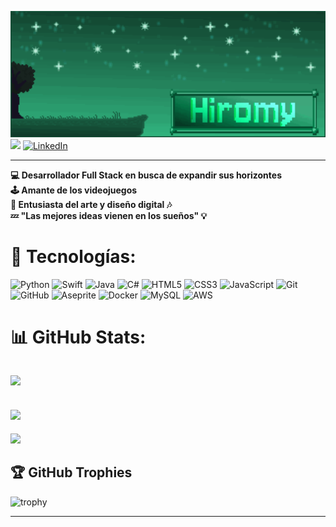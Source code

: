 <img src= "src/Banner.gif" style= "width: 100vw"></img> <br>
[![](https://visitcount.itsvg.in/api?id=Hiromy24&icon=3&color=3)](https://visitcount.itsvg.in)
[![LinkedIn](https://img.shields.io/badge/LinkedIn-%230077B5.svg?logo=linkedin&logoColor=white)](https://linkedin.com/in/henry-illescas)

---
 __💻 Desarrollador Full Stack en busca de expandir sus horizontes<br>__
 __🕹️ Amante de los videojuegos <br>__
 __🎨 Entusiasta del arte y diseño digital 🎶<br>__
 __💤 "Las mejores ideas vienen en los sueños" 💡__

# 🔧 Tecnologías:
![Python](https://img.shields.io/badge/python-3670A0?style=for-the-badge&logo=python&logoColor=ffdd54) 
![Swift](https://img.shields.io/badge/swift-F54A2A?style=for-the-badge&logo=swift&logoColor=white) 
![Java](https://img.shields.io/badge/java-%23ED8B00.svg?style=for-the-badge&logo=openjdk&logoColor=white) 
![C#](https://img.shields.io/badge/c%23-%23239120.svg?style=for-the-badge&logo=csharp&logoColor=white) 
![HTML5](https://img.shields.io/badge/html5-%23E34F26.svg?style=for-the-badge&logo=html5&logoColor=white) 
![CSS3](https://img.shields.io/badge/css3-%231572B6.svg?style=for-the-badge&logo=css3&logoColor=white) 
![JavaScript](https://img.shields.io/badge/javascript-%23323330.svg?style=for-the-badge&logo=javascript&logoColor=%23F7DF1E) 
![Git](https://img.shields.io/badge/git-%23F05033.svg?style=for-the-badge&logo=git&logoColor=white) 
![GitHub](https://img.shields.io/badge/github-%23121011.svg?style=for-the-badge&logo=github&logoColor=white) 
![Aseprite](https://img.shields.io/badge/Aseprite-FFFFFF?style=for-the-badge&logo=Aseprite&logoColor=#7D929E) 
![Docker](https://img.shields.io/badge/docker-%230db7ed.svg?style=for-the-badge&logo=docker&logoColor=white) 
![MySQL](https://img.shields.io/badge/mysql-4479A1.svg?style=for-the-badge&logo=mysql&logoColor=white) 
![AWS](https://img.shields.io/badge/AWS-%23FF9900.svg?style=for-the-badge&logo=amazon-aws&logoColor=white)


# 📊 GitHub Stats:
<img src= "https://github-readme-stats.vercel.app/api?username=Hiromy24&theme=gotham&show_icons=true&hide_border=true&count_private=true" style="width: 70%;"></img>
---
<img src = "https://github-readme-streak-stats.herokuapp.com/?user=Hiromy24&theme=gotham&hide_border=true" style="width: 70%;"></img>
---
<img src = "https://github-readme-stats.vercel.app/api/top-langs/?username=Hiromy24&theme=gotham&show_icons=true&hide_border=true&layout=compact" style="width: 70%;"></img>

## 🏆 GitHub Trophies
![trophy](https://github-profile-trophy.vercel.app/?username=Hiromy24&theme=onedark)

---
